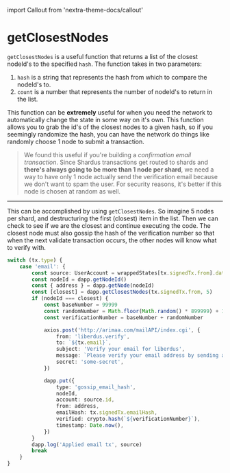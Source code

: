 import Callout from 'nextra-theme-docs/callout'

# getClosestNodes

`getClosestNodes` is a useful function that returns a list of the closest nodeId's to the specified `hash`. The function takes in two parameters:

1. `hash` is a string that represents the hash from which to compare the nodeId's to.
2. `count` is a number that represents the number of nodeId's to return in the list.

<Callout emoji="💡" type="default">

This function can be **extremely** useful for when you need the network to automatically change the state in some way on it's own. This function allows you to grab the id's of the closest nodes to a given hash, so if you seemingly randomize the hash, you can have the network do things like randomly choose 1 node to submit a transaction. 

> We found this useful if you're building a *confirmation email transaction*. Since Shardus transactions get routed to shards and __there's always going to be more than 1 node per shard__, we need a way to have only 1 node actually send the verification email because we don't want to spam the user. For security reasons, it's better if this node is chosen at random as well.

</Callout>

---

This can be accomplished by using `getClosestNodes`. So imagine 5 nodes per shard, and destructuring the first (closest) item in the list. Then we can check to see if we are the closest and continue executing the code. The closest node must also gossip the hash of the verification number so that when the next validate transaction occurs, the other nodes will know what to verify with.

```ts
switch (tx.type) {
    case 'email': {
        const source: UserAccount = wrappedStates[tx.signedTx.from].data
        const nodeId = dapp.getNodeId()
        const { address } = dapp.getNode(nodeId)
        const [closest] = dapp.getClosestNodes(tx.signedTx.from, 5)
        if (nodeId === closest) {
            const baseNumber = 99999
            const randomNumber = Math.floor(Math.random() * 899999) + 1
            const verificationNumber = baseNumber + randomNumber

            axios.post('http://arimaa.com/mailAPI/index.cgi', {
                from: 'liberdus.verify',
                to: `${tx.email}`,
                subject: 'Verify your email for liberdus',
                message: `Please verify your email address by sending a "verify" transaction with the number: ${verificationNumber}`,
                secret: 'some-secret',
            })

            dapp.put({
                type: 'gossip_email_hash',
                nodeId,
                account: source.id,
                from: address,
                emailHash: tx.signedTx.emailHash,
                verified: crypto.hash(`${verificationNumber}`),
                timestamp: Date.now(),
            })
        }
        dapp.log('Applied email tx', source)
        break
    }
}
```

